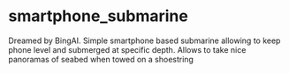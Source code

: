 # smartphone_submarine
Dreamed by BingAI. Simple smartphone based submarine allowing to keep phone level and submerged at specific depth. Allows to take nice panoramas of seabed when towed on a shoestring 
